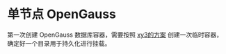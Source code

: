 # 单节点 OpenGauss

第一次创建 OpenGauss 数据库容器，需要按照 [xy3的方案](https://github.com/xy3xy3/openeuler-openGauss-docker-forstudy) 创建一次临时容器，确定好一个目录用于持久化进行挂载。